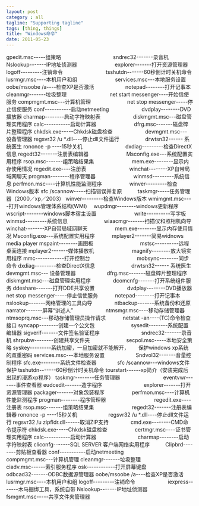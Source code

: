 ```yaml
---
layout: post
category : all
tagline: "Supporting tagline"
tags: [thing, things]
title: "Windows命令"
date: 2011-05-23
---
```

gpedit.msc-----组策略　　　　　　　　　　sndrec32-------录音机
Nslookup-------IP地址侦测器　　　　　　　 explorer-------打开资源管理器
logoff---------注销命令　　　　　　　　 tsshutdn-------60秒倒计时关机命令
lusrmgr.msc----本机用户和组　　　　　　　 services.msc---本地服务设置
oobe/msoobe /a----检查XP是否激活　　　　　　notepad--------打开记事本
cleanmgr-------垃圾整理　　　　　　　　 net start messenger----开始信使服务
compmgmt.msc---计算机管理　　　　　　　net stop messenger-----停止信使服务
conf-----------启动netmeeting　　　　　　 dvdplay--------DVD播放器
charmap--------启动字符映射表　　　　　　 diskmgmt.msc---磁盘管理实用程序
calc-----------启动计算器　　　　　　　 dfrg.msc-------磁盘碎片整理程序
chkdsk.exe-----Chkdsk磁盘检查　　　　　　 devmgmt.msc--- 设备管理器
regsvr32 /u *.dll----停止dll文件运行　　　　　drwtsn32------ 系统医生
rononce -p ----15秒关机　　　　　　　　 dxdiag---------检查DirectX信息
regedt32-------注册表编辑器　　　　　　　 Msconfig.exe---系统配置实用程序
rsop.msc-------组策略结果集　　　　　　　 mem.exe--------显示内存使用情况
regedit.exe----注册表　　　　　　　　 winchat--------XP自带局域网聊天
progman--------程序管理器　　　　　　　 winmsd---------系统信息
perfmon.msc----计算机性能监测程序　　　　　 winver---------检查Windows版本 
sfc /scannow-----扫描错误并复原　　　taskmgr-----任务管理器（2000／xp／2003）
winver---------检查Windows版本 
wmimgmt.msc----打开windows管理体系结构(WMI)　 wupdmgr--------windows更新程序 
wscript--------windows脚本宿主设置　　　　　　　 write----------写字板 
winmsd---------系统信息　　　　　　　wiaacmgr-------扫描仪和照相机向导 
winchat--------XP自带局域网聊天　　　　　 mem.exe--------显示内存使用情况 
Msconfig.exe---系统配置实用程序　　　 mplayer2-------简易widnows media player 
mspaint--------画图板　　　　　　　　　mstsc----------远程桌面连接 
mplayer2-------媒体播放机　　　　　　　 magnify--------放大镜实用程序 
mmc------------打开控制台　　　　　　　　　mobsync--------同步命令
dxdiag---------检查DirectX信息　　　　　　　drwtsn32------ 系统医生 
devmgmt.msc--- 设备管理器　　　　　　dfrg.msc-------磁盘碎片整理程序 
diskmgmt.msc---磁盘管理实用程序　　　　 dcomcnfg-------打开系统组件服务 
ddeshare-------打开DDE共享设置　　　　　　 dvdplay--------DVD播放器
net stop messenger-----停止信使服务　　　 notepad--------打开记事本
nslookup-------网络管理的工具向导　　　　 ntbackup-------系统备份和还原
narrator-------屏幕“讲述人”　　　　　　 ntmsmgr.msc----移动存储管理器
ntmsoprq.msc---移动存储管理员操作请求　　　 netstat -an----(TC)命令检查接口
syncapp--------创建一个公文包　　　　　　　sysedit--------系统配置编辑器
sigverif-------文件签名验证程序　　　　　　　　sndrec32-------录音机
shrpubw--------创建共享文件夹　　　　　　　secpol.msc-----本地安全策略 
syskey---------系统加密，一旦加密就不能解开，　　 保护windows xp系统的双重密码 
services.msc---本地服务设置　　　　　　Sndvol32-------音量控制程序 
sfc.exe--------系统文件检查器　　　　sfc /scannow---windows文件保护
tsshutdn-------60秒倒计时关机命令 tourstart------xp简介（安装完成后出现的漫游xp程序） 
taskmgr--------任务管理器　　　　　　　　 eventvwr-------事件查看器 
eudcedit-------造字程序　　　　　　　　explorer-------打开资源管理器
packager-------对象包装程序　　　　　 perfmon.msc----计算机性能监测程序 
progman--------程序管理器　　　　　　　　　 regedit.exe----注册表 
rsop.msc-------组策略结果集　　　　　　　 regedt32-------注册表编辑器 
rononce -p ----15秒关机　　　　　　regsvr32 /u *.dll----停止dll文件运行 
regsvr32 /u zipfldr.dll------取消ZIP支持　　　　 cmd.exe--------CMD命令提示符 
chkdsk.exe-----Chkdsk磁盘检查　　　　　 certmgr.msc----证书管理实用程序 
calc-----------启动计算器　　　　　　　　charmap--------启动字符映射表 
cliconfg-------SQL SERVER 客户端网络实用程序　　　Clipbrd--------剪贴板查看器 
conf-----------启动netmeeting　　　　　　 compmgmt.msc---计算机管理 
cleanmgr-------垃圾整理　　　　　　　　ciadv.msc------索引服务程序
osk------------打开屏幕键盘　　　　　　odbcad32-------ODBC数据源管理器 
oobe/msoobe /a----检查XP是否激活　　　　　 lusrmgr.msc----本机用户和组 
logoff---------注销命令　　　　　　 iexpress-------木马捆绑工具，系统自带
Nslookup-------IP地址侦测器　　　　　　 fsmgmt.msc-----共享文件夹管理器